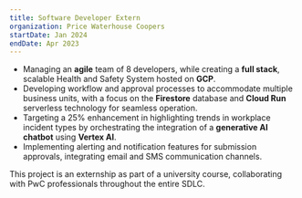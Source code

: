 ```yaml
---
title: Software Developer Extern
organization: Price Waterhouse Coopers
startDate: Jan 2024
endDate: Apr 2023
---
```


- Managing an **agile** team of 8 developers, while creating a **full stack**, scalable Health and Safety System hosted on **GCP**.
- Developing workflow and approval processes to accommodate multiple business units, with a focus on the **Firestore** database and **Cloud Run** serverless technology for seamless operation.
- Targeting a 25% enhancement in highlighting trends in workplace incident types by orchestrating the integration of a **generative AI chatbot** using **Vertex AI**.
- Implementing alerting and notification features for submission approvals, integrating email and SMS communication channels.
  
This project is an externship as part of a university course, collaborating with PwC professionals throughout the entire SDLC.
